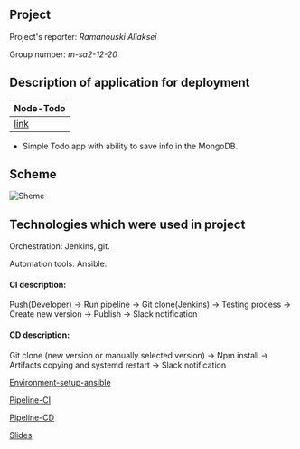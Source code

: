 Project
----
Project's reporter: *Ramanouski Aliaksei*

Group number: *m-sa2-12-20*

Description of application for deployment
----
|Node-Todo|
| :------------ |
|[link](https://github.com/manlyalex/node-todo)|

- Simple Todo app with ability to save info in the MongoDB.

Scheme
----

![Sheme](https://github.com/manlyalex/project/blob/master/sheme-03.jpg)

Technologies which were used in project
----
Orchestration: Jenkins, git.

Automation tools: Ansible.

#### CI description:

Push(Developer) -> Run pipeline -> Git clone(Jenkins) -> Testing process -> Create new version -> Publish -> Slack notification

#### CD description:

Git clone (new version or manually selected version) -> Npm install -> Artifacts copying and systemd restart -> Slack notification

[Environment-setup-ansible](https://github.com/manlyalex/project/tree/master/env.setup)

[Pipeline-CI](https://github.com/manlyalex/project/blob/master/01.jenkinsfile)

[Pipeline-CD](https://github.com/manlyalex/project/blob/master/02.jenkinsfile)

[Slides](https://github.com/manlyalex/project/blob/master/Ramanouski%20Aliaksei.pdf)
